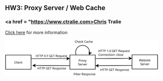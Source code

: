 ## HW3: Proxy Server / Web Cache

### <a href = "https://www.ctralie.com>Chris Tralie</a>

<a href = "https://ursinusnetworks.github.io/S2025/Assignments/HW3_ProxyServer">Click here</a> for more information

<img src = "ProxyRequest.svg">
